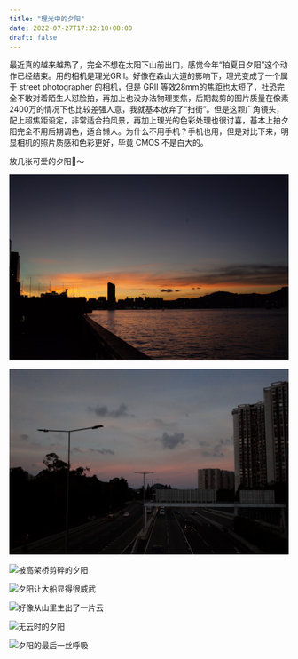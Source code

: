 ```yaml
---
title: "理光中的夕阳"
date: 2022-07-27T17:32:18+08:00
draft: false
---
```


最近真的越来越热了，完全不想在太阳下山前出门，感觉今年“拍夏日夕阳”这个动作已经结束。用的相机是理光GRII。好像在森山大道的影响下，理光变成了一个属于 street photographer 的相机，但是 GRII 等效28mm的焦距也太短了，社恐完全不敢对着陌生人怼脸拍，再加上也没办法物理变焦，后期裁剪的图片质量在像素2400万的情况下也比较差强人意，我就基本放弃了“扫街”。但是这颗广角镜头，配上超焦距设定，非常适合拍风景，再加上理光的色彩处理也很讨喜，基本上拍夕阳完全不用后期调色，适合懒人。为什么不用手机？手机也用，但是对比下来，明显相机的照片质感和色彩更好，毕竟 CMOS 不是白大的。

放几张可爱的夕阳🌇～

![这种张的颜色简直就是“ザ·夕焼け”](/static/images/yuyake/R0001948.JPG)

![灰粉色，很低调的夕阳](/static/images/yuyake/R0002009.JPG)

![被高架桥剪碎的夕阳](/static/images/yuyake/R0001957.JPG)

![夕阳让大船显得很威武](/static/images/yuyake/R0002084.JPG)

![好像从山里生出了一片云](/static/images/yuyake/R0001949.JPG)

![无云时的夕阳](/static/images/yuyake/R0002042.JPG)

![夕阳的最后一丝呼吸](/static/images/yuyake/R0001962.JPG)
